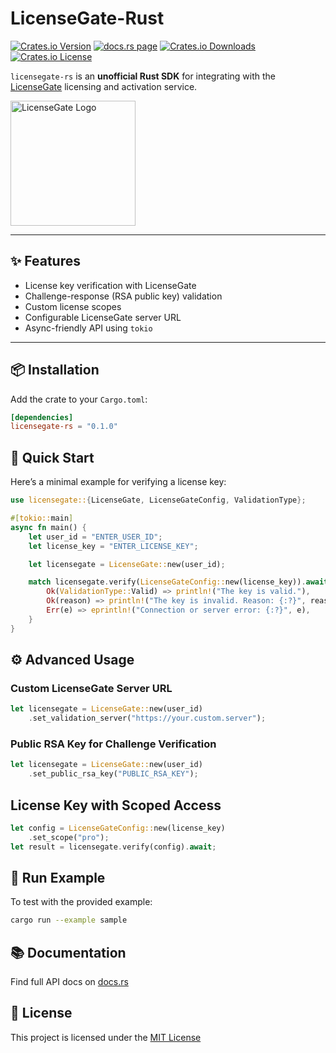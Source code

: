 # LicenseGate-Rust

[![Crates.io Version](https://img.shields.io/crates/v/licensegate-rs)](https://crates.io/crates/licensegate-rs)
[![docs.rs page](https://docs.rs/licensegate-rs/badge.svg)](https://docs.rs/licensegate-rs)
[![Crates.io Downloads](https://img.shields.io/crates/d/licensegate-rs)](https://crates.io/crates/licensegate-rs)
[![Crates.io License](https://img.shields.io/crates/l/licensegate-rs)](https://crates.io/crates/licensegate-rs)

`licensegate-rs` is an **unofficial Rust SDK** for integrating with the [LicenseGate](https://licensegate.io/) licensing and activation service.

<a href="https://licensegate.io/">
    <img src="https://licensegate.io/images/logo.svg" width="200" alt="LicenseGate Logo">
</a>

---

## ✨ Features

- License key verification with LicenseGate
- Challenge-response (RSA public key) validation
- Custom license scopes
- Configurable LicenseGate server URL
- Async-friendly API using `tokio`

---

## 📦 Installation

Add the crate to your `Cargo.toml`:

```toml
[dependencies]
licensegate-rs = "0.1.0"
```

## 🚀 Quick Start

Here’s a minimal example for verifying a license key:

```rust
use licensegate::{LicenseGate, LicenseGateConfig, ValidationType};

#[tokio::main]
async fn main() {
    let user_id = "ENTER_USER_ID";
    let license_key = "ENTER_LICENSE_KEY";

    let licensegate = LicenseGate::new(user_id);

    match licensegate.verify(LicenseGateConfig::new(license_key)).await {
        Ok(ValidationType::Valid) => println!("The key is valid."),
        Ok(reason) => println!("The key is invalid. Reason: {:?}", reason),
        Err(e) => eprintln!("Connection or server error: {:?}", e),
    }
}
```

## ⚙️ Advanced Usage

### Custom LicenseGate Server URL

```rust
let licensegate = LicenseGate::new(user_id)
    .set_validation_server("https://your.custom.server");
```

### Public RSA Key for Challenge Verification

```rust
let licensegate = LicenseGate::new(user_id)
    .set_public_rsa_key("PUBLIC_RSA_KEY");
```

## License Key with Scoped Access

```rust
let config = LicenseGateConfig::new(license_key)
    .set_scope("pro");
let result = licensegate.verify(config).await;
```

## 📂 Run Example

To test with the provided example:

```bash
cargo run --example sample
```

## 📚 Documentation

Find full API docs on [docs.rs](https://docs.rs/licensegate-rs/)

## 📝 License

This project is licensed under the [MIT License](https://opensource.org/licenses/MIT)

